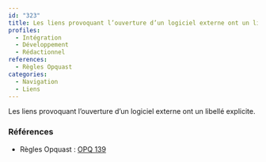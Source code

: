 ```yaml
---
id: "323"
title: Les liens provoquant l’ouverture d’un logiciel externe ont un libellé explicite
profiles:
  - Intégration
  - Développement
  - Rédactionnel
references:
  - Règles Opquast
categories:
  - Navigation
  - Liens
---
```


Les liens provoquant l’ouverture d’un logiciel externe ont un libellé explicite.

### Références

*   Règles Opquast : [OPQ 139](https://checklists.opquast.com/fr/assurance-qualite-web/les-liens-provoquant-louverture-dun-logiciel-externe-ont-un-libelle-explicite)


